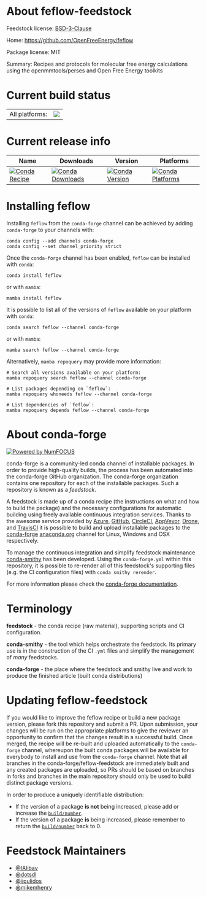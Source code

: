 About feflow-feedstock
======================

Feedstock license: [BSD-3-Clause](https://github.com/conda-forge/feflow-feedstock/blob/main/LICENSE.txt)

Home: https://github.com/OpenFreeEnergy/feflow

Package license: MIT

Summary: Recipes and protocols for molecular free energy calculations using the openmmtools/perses and Open Free Energy toolkits

Current build status
====================


<table><tr><td>All platforms:</td>
    <td>
      <a href="https://dev.azure.com/conda-forge/feedstock-builds/_build/latest?definitionId=23039&branchName=main">
        <img src="https://dev.azure.com/conda-forge/feedstock-builds/_apis/build/status/feflow-feedstock?branchName=main">
      </a>
    </td>
  </tr>
</table>

Current release info
====================

| Name | Downloads | Version | Platforms |
| --- | --- | --- | --- |
| [![Conda Recipe](https://img.shields.io/badge/recipe-feflow-green.svg)](https://anaconda.org/conda-forge/feflow) | [![Conda Downloads](https://img.shields.io/conda/dn/conda-forge/feflow.svg)](https://anaconda.org/conda-forge/feflow) | [![Conda Version](https://img.shields.io/conda/vn/conda-forge/feflow.svg)](https://anaconda.org/conda-forge/feflow) | [![Conda Platforms](https://img.shields.io/conda/pn/conda-forge/feflow.svg)](https://anaconda.org/conda-forge/feflow) |

Installing feflow
=================

Installing `feflow` from the `conda-forge` channel can be achieved by adding `conda-forge` to your channels with:

```
conda config --add channels conda-forge
conda config --set channel_priority strict
```

Once the `conda-forge` channel has been enabled, `feflow` can be installed with `conda`:

```
conda install feflow
```

or with `mamba`:

```
mamba install feflow
```

It is possible to list all of the versions of `feflow` available on your platform with `conda`:

```
conda search feflow --channel conda-forge
```

or with `mamba`:

```
mamba search feflow --channel conda-forge
```

Alternatively, `mamba repoquery` may provide more information:

```
# Search all versions available on your platform:
mamba repoquery search feflow --channel conda-forge

# List packages depending on `feflow`:
mamba repoquery whoneeds feflow --channel conda-forge

# List dependencies of `feflow`:
mamba repoquery depends feflow --channel conda-forge
```


About conda-forge
=================

[![Powered by
NumFOCUS](https://img.shields.io/badge/powered%20by-NumFOCUS-orange.svg?style=flat&colorA=E1523D&colorB=007D8A)](https://numfocus.org)

conda-forge is a community-led conda channel of installable packages.
In order to provide high-quality builds, the process has been automated into the
conda-forge GitHub organization. The conda-forge organization contains one repository
for each of the installable packages. Such a repository is known as a *feedstock*.

A feedstock is made up of a conda recipe (the instructions on what and how to build
the package) and the necessary configurations for automatic building using freely
available continuous integration services. Thanks to the awesome service provided by
[Azure](https://azure.microsoft.com/en-us/services/devops/), [GitHub](https://github.com/),
[CircleCI](https://circleci.com/), [AppVeyor](https://www.appveyor.com/),
[Drone](https://cloud.drone.io/welcome), and [TravisCI](https://travis-ci.com/)
it is possible to build and upload installable packages to the
[conda-forge](https://anaconda.org/conda-forge) [anaconda.org](https://anaconda.org/)
channel for Linux, Windows and OSX respectively.

To manage the continuous integration and simplify feedstock maintenance
[conda-smithy](https://github.com/conda-forge/conda-smithy) has been developed.
Using the ``conda-forge.yml`` within this repository, it is possible to re-render all of
this feedstock's supporting files (e.g. the CI configuration files) with ``conda smithy rerender``.

For more information please check the [conda-forge documentation](https://conda-forge.org/docs/).

Terminology
===========

**feedstock** - the conda recipe (raw material), supporting scripts and CI configuration.

**conda-smithy** - the tool which helps orchestrate the feedstock.
                   Its primary use is in the construction of the CI ``.yml`` files
                   and simplify the management of *many* feedstocks.

**conda-forge** - the place where the feedstock and smithy live and work to
                  produce the finished article (built conda distributions)


Updating feflow-feedstock
=========================

If you would like to improve the feflow recipe or build a new
package version, please fork this repository and submit a PR. Upon submission,
your changes will be run on the appropriate platforms to give the reviewer an
opportunity to confirm that the changes result in a successful build. Once
merged, the recipe will be re-built and uploaded automatically to the
`conda-forge` channel, whereupon the built conda packages will be available for
everybody to install and use from the `conda-forge` channel.
Note that all branches in the conda-forge/feflow-feedstock are
immediately built and any created packages are uploaded, so PRs should be based
on branches in forks and branches in the main repository should only be used to
build distinct package versions.

In order to produce a uniquely identifiable distribution:
 * If the version of a package **is not** being increased, please add or increase
   the [``build/number``](https://docs.conda.io/projects/conda-build/en/latest/resources/define-metadata.html#build-number-and-string).
 * If the version of a package **is** being increased, please remember to return
   the [``build/number``](https://docs.conda.io/projects/conda-build/en/latest/resources/define-metadata.html#build-number-and-string)
   back to 0.

Feedstock Maintainers
=====================

* [@IAlibay](https://github.com/IAlibay/)
* [@dotsdl](https://github.com/dotsdl/)
* [@ijpulidos](https://github.com/ijpulidos/)
* [@mikemhenry](https://github.com/mikemhenry/)

